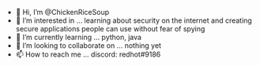 - 👋 Hi, I’m @ChickenRiceSoup
- 👀 I’m interested in ... learning about security on the internet and creating secure applications people can use without fear of spying
- 🌱 I’m currently learning ... python, java
- 💞️ I’m looking to collaborate on ... nothing yet
- 📫 How to reach me ... discord: redhot#9186

<!---
ChickenRiceSoup/ChickenRiceSoup is a ✨ special ✨ repository because its `README.md` (this file) appears on your GitHub profile.
You can click the Preview link to take a look at your changes.
--->
